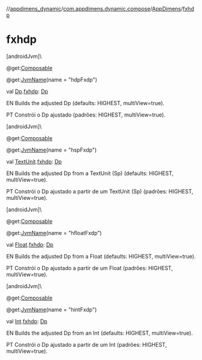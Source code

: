 //[appdimens_dynamic](../../../index.md)/[com.appdimens.dynamic.compose](../index.md)/[AppDimens](index.md)/[fxhdp](fxhdp.md)

# fxhdp

[androidJvm]\

@get:[Composable](https://developer.android.com/reference/kotlin/androidx/compose/runtime/Composable.html)

@get:[JvmName](https://kotlinlang.org/api/core/kotlin-stdlib/kotlin.jvm/-jvm-name/index.html)(name = &quot;hdpFxdp&quot;)

val [Dp](https://developer.android.com/reference/kotlin/androidx/compose/ui/unit/Dp.html).[fxhdp](fxhdp.md): [Dp](https://developer.android.com/reference/kotlin/androidx/compose/ui/unit/Dp.html)

EN Builds the adjusted Dp (defaults: HIGHEST, multiView=true).

PT Constrói o Dp ajustado (padrões: HIGHEST, multiView=true).

[androidJvm]\

@get:[Composable](https://developer.android.com/reference/kotlin/androidx/compose/runtime/Composable.html)

@get:[JvmName](https://kotlinlang.org/api/core/kotlin-stdlib/kotlin.jvm/-jvm-name/index.html)(name = &quot;hspFxdp&quot;)

val [TextUnit](https://developer.android.com/reference/kotlin/androidx/compose/ui/unit/TextUnit.html).[fxhdp](fxhdp.md): [Dp](https://developer.android.com/reference/kotlin/androidx/compose/ui/unit/Dp.html)

EN Builds the adjusted Dp from a TextUnit (Sp) (defaults: HIGHEST, multiView=true).

PT Constrói o Dp ajustado a partir de um TextUnit (Sp) (padrões: HIGHEST, multiView=true).

[androidJvm]\

@get:[Composable](https://developer.android.com/reference/kotlin/androidx/compose/runtime/Composable.html)

@get:[JvmName](https://kotlinlang.org/api/core/kotlin-stdlib/kotlin.jvm/-jvm-name/index.html)(name = &quot;hfloatFxdp&quot;)

val [Float](https://kotlinlang.org/api/core/kotlin-stdlib/kotlin/-float/index.html).[fxhdp](fxhdp.md): [Dp](https://developer.android.com/reference/kotlin/androidx/compose/ui/unit/Dp.html)

EN Builds the adjusted Dp from a Float (defaults: HIGHEST, multiView=true).

PT Constrói o Dp ajustado a partir de um Float (padrões: HIGHEST, multiView=true).

[androidJvm]\

@get:[Composable](https://developer.android.com/reference/kotlin/androidx/compose/runtime/Composable.html)

@get:[JvmName](https://kotlinlang.org/api/core/kotlin-stdlib/kotlin.jvm/-jvm-name/index.html)(name = &quot;hintFxdp&quot;)

val [Int](https://kotlinlang.org/api/core/kotlin-stdlib/kotlin/-int/index.html).[fxhdp](fxhdp.md): [Dp](https://developer.android.com/reference/kotlin/androidx/compose/ui/unit/Dp.html)

EN Builds the adjusted Dp from an Int (defaults: HIGHEST, multiView=true).

PT Constrói o Dp ajustado a partir de um Int (padrões: HIGHEST, multiView=true).